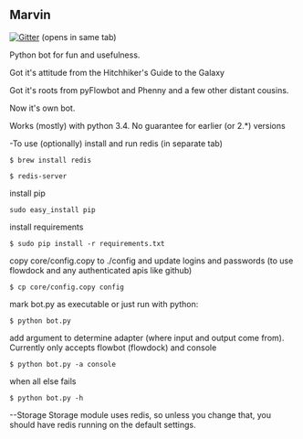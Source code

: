 Marvin
---------

[![Gitter](https://badges.gitter.im/Join%20Chat.svg)](https://gitter.im/foresterh/marvin?utm_source=badge&utm_medium=badge&utm_campaign=pr-badge&utm_content=badge)  (opens in same tab)

Python bot for fun and usefulness.

Got it's attitude from the Hitchhiker's Guide to the Galaxy

Got it's roots from pyFlowbot and Phenny and a few other distant cousins.

Now it's own bot.

Works (mostly) with python 3.4.  No guarantee for earlier (or 2.*) versions

-To use
(optionally) install and run redis (in separate tab)

``` $ brew install redis ```

``` $ redis-server ```

install pip

``` sudo easy_install pip ```

install requirements

``` $ sudo pip install -r requirements.txt ```

copy core/config.copy to ./config and update logins and passwords (to use flowdock and any authenticated apis like github)

    $ cp core/config.copy config

mark bot.py as executable or just run with python:

    $ python bot.py

add argument to determine adapter (where input and output come from).  Currently only accepts flowbot (flowdock) and console

    $ python bot.py -a console

when all else fails
     
``` $ python bot.py -h ```

--Storage
Storage module uses redis, so unless you change that, you should have redis running on the default settings.
